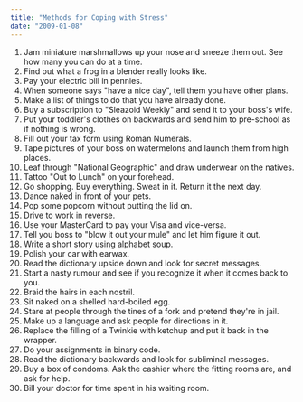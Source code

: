 ```yaml
---
title: "Methods for Coping with Stress"
date: "2009-01-08"
---
```


1. Jam miniature marshmallows up your nose and sneeze them out. See how many you can do at a time.
2. Find out what a frog in a blender really looks like.
3. Pay your electric bill in pennies.
4. When someone says "have a nice day", tell them you have other plans.
5. Make a list of things to do that you have already done.
6. Buy a subscription to "Sleazoid Weekly" and send it to your boss's wife.
7. Put your toddler's clothes on backwards and send him to pre-school as if nothing is wrong.
8. Fill out your tax form using Roman Numerals.
9. Tape pictures of your boss on watermelons and launch them from high places.
10. Leaf through "National Geographic" and draw underwear on the natives.
11. Tattoo "Out to Lunch" on your forehead.
12. Go shopping. Buy everything. Sweat in it. Return it the next day.
13. Dance naked in front of your pets.
14. Pop some popcorn without putting the lid on.
15. Drive to work in reverse.
16. Use your MasterCard to pay your Visa and vice-versa.
17. Tell you boss to "blow it out your mule" and let him figure it out.
18. Write a short story using alphabet soup.
19. Polish your car with earwax.
20. Read the dictionary upside down and look for secret messages.
21. Start a nasty rumour and see if you recognize it when it comes back to you.
22. Braid the hairs in each nostril.
23. Sit naked on a shelled hard-boiled egg.
24. Stare at people through the tines of a fork and pretend they're in jail.
25. Make up a language and ask people for directions in it.
26. Replace the filling of a Twinkie with ketchup and put it back in the wrapper.
27. Do your assignments in binary code.
28. Read the dictionary backwards and look for subliminal messages.
29. Buy a box of condoms. Ask the cashier where the fitting rooms are, and ask for help.
30. Bill your doctor for time spent in his waiting room.
